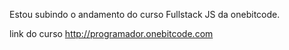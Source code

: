 Estou subindo o andamento do curso Fullstack JS da onebitcode.

link do curso 
http://programador.onebitcode.com
